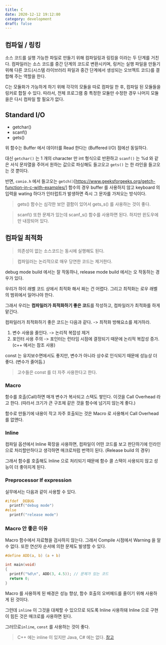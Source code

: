 ```yaml
---
title: C
date: 2020-12-12 19:12:80
category: development
draft: false
---
```


## 컴파일 / 링킹

소스 코드를 실행 가능한 파일로 만들기 위해 컴파일링과 링킹을 이라는 두 단계를 거친다. 컴파일러는 소스 코드를 중간 단계의 코드로 변환시키며, 링커는 실행 파일을 만들기 위해 다른 코드(시스템 라이브러리 파일과 중간 단계에서 생성되는 오브젝트 코드)를 결합해 주는 역할을 한다.

C는 모듈화가 가능하게 하기 위해 각각의 모듈을 따로 컴파일 한 후, 컴파일 된 모듈들을 링커로 합칠 수 있다. 따라서, 전체 프로그램 중 특정한 모듈만 수정한 경우 나머지 모듈을은 다시 컴파일 할 필요가 없다.

## Standard I/O

- getchar()
- scanf()
- gets()

위 함수는 Buffer 에서 데이터를 Read 한다는 (Buffered I/O) 점에선 동일하다.

대신 `getchar()` 는 1 개의 character 만 int 형식으로 반환하고 `scanf()` 는 %d 와 같은 서식 문자열을 주어서 원하는 값으로 파싱해도 들고오고 `gets()` 는 한 라인을 들고오는 것 뿐이다.

반면, `conio.h` 에서 들고오는 `getch()`[https://www.geeksforgeeks.org/getch-function-in-c-with-examples/] 함수의 경우 buffer 를 사용하지 않고 keyboard 의 입력을 wating 하다가 인터럽트가 발생하면 즉시 그 문자를 가져오는 방식이다.

> gets() 함수는 심각한 보안 결함이 있어서 gets_s() 를 사용하는 것이 좋다.

> scanf() 또한 문제가 있는데 scanf_s() 함수를 사용하면 된다. 하지만 윈도우에만 내장되어 있다.

## 컴파일 최적화

> 의존성이 없는 소스코드는 동시에 실행해도 된다.

> 컴파일러는 논리적으로 매우 당연한 코드는 제거한다.

debug mode build 에서는 잘 작동하나, release mode build 에서는 오 작동하는 경우가 있다.

우리가 하이 래벨 코드 상에서 최적화 해서 짜는 건 어렵다. 그리고 최적화는 로우 래벨의 범위에서 일어나야 한다.

그래서 우리는 **컴파일러가 최적화하기 좋은 코드**를 작성하고, 컴파일러가 최적화를 하게 맡긴다.

컴파일러가 최적화하기 좋은 코드는 다음과 같다. -> 최적화 방해요소를 제거하라.

1. 변수 사용을 줄인다. -> 논리적 복잡성 제거
2. 포인터 사용 주의 -> 포인터는 런타임 시점에 결정되기 때문에 논리적 복잡성 증가. (c++ 에서는 참조 사용)

const 는 유지보수면에서도 좋지만, 변수가 아니라 상수로 인식되기 때문에 성능상 더 좋다. (변수가 줄어듬.)

> 고수들은 const 를 더 자주 사용한다고 한다.

### Macro

함수를 호출(Call)하면 매개 변수가 복사되고 스택도 쌓인다. 이것을 Call Overhead 라고 한다. (따라서 크기가 큰 구조체 같은 것을 함수에 넘기지 않는게 좋다.)

함수로 만들기에 내용이 작고 자주 호출되는 것은 Macro 로 사용해서 Call Overhead 를 없앤다.

### Inline

컴파일 옵션에서 Inline 확장을 사용하면, 컴파일이 어떤 코드를 보고 판단하기에 인라인으로 처리할만하다고 생각하면 매크로처럼 번역이 된다. (Release build 의 경우)

그래서 함수를 호출해도 Inline 으로 처리되기 때문에 함수 콜 스택이 사용되지 않고 성능이 더 좋아지게 된다.

### Preprocessor If expression

실무에서는 다음과 같이 사용할 수 있다.

```c
#ifdef _DEBUG
  printf("debug mode")
#else
  printf("release mode")
```

### Macro 안 좋은 이유

Macro 함수에서 자료형을 검사하지 않는다. 그래서 Compile 시점에서 Warning 을 알 수 없다. 또한 연산자 순서에 의한 문제도 발생할 수 있다.

```c
#define ADD(a, b) (a + b)

int main(void)
{
  printf("%d\n", ADD(3, 4.5)); // 문제가 있는 코드
  return 0;
}
```

Macro 를 사용하게 된 배경은 성능 향상, 함수 호출의 오버헤드를 줄이기 위해 사용하게 된 것이다.

그런데 `inline` 이 그것을 대체할 수 있으므로 되도록 Inline 사용하돼 Inline 으로 구현이 힘든 것은 매크로를 사용하면 된다.

그러므로`inline`, `const` 를 사용하는 것이 좋다.

> C++ 에는 inline 이 있지만 Java, C# 에는 없다. [참고](https://stackoverflow.com/questions/2096361/are-there-inline-functions-in-java)
